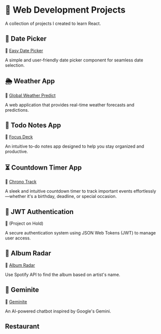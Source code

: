 # 🚀 Web Development Projects  

A collection of projects I created to learn React.  

## 📅 Date Picker  
🔗 [Easy Date Picker](https://easydatepicker.vercel.app/)  

A simple and user-friendly date picker component for seamless date selection.  

## 🌦️ Weather App  
🔗 [Global Weather Predict](https://globalweatherpredict.vercel.app)  

A web application that provides real-time weather forecasts and predictions.  

## 📝 Todo Notes App  
🔗 [Focus Deck](https://focusdeck.vercel.app)  

An intuitive to-do notes app designed to help you stay organized and productive.  

## ⏳ Countdown Timer App  
🔗 [Chrono Track](https://chronotrack.vercel.app)  

A sleek and intuitive countdown timer to track important events effortlessly—whether it's a birthday, deadline, or special occasion.  

## 🔐 JWT Authentication  
🔗 (Project on Hold)

A secure authentication system using JSON Web Tokens (JWT) to manage user access.  

## 🎵 Album Radar
🔗 [Album Radar](https://albumradar.vercel.app/)    

Use Spotify API to find the album based on artist's name.

## 🧠 Geminite
🔗 [Geminite](https://geminite.vercel.app/) 

An AI-powered chatbot inspired by Google's Gemini.

## Restaurant 

